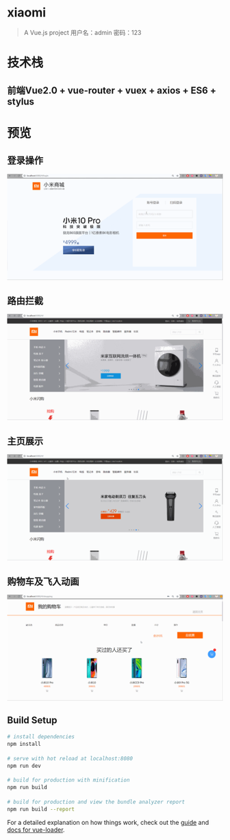 # xiaomi

> A Vue.js project 用户名：admin 密码：123

# 技术栈

## 前端Vue2.0 + vue-router + vuex + axios + ES6 + stylus

# 预览
## 登录操作
![image](https://github.com/alexppap/xiaomi/blob/master/static/Readmegif/%E7%99%BB%E5%BD%95.gif)

## 路由拦截
![image](https://github.com/alexppap/xiaomi/blob/master/static/Readmegif/%E8%B7%AF%E7%94%B1%E6%8B%A6%E6%88%AA.gif)

## 主页展示
![image](https://github.com/alexppap/xiaomi/blob/master/static/Readmegif/%E4%B8%BB%E9%A1%B5%E5%B1%95%E7%A4%BA.gif)

## 购物车及飞入动画
![image](https://github.com/alexppap/xiaomi/blob/master/static/Readmegif/%E8%B4%AD%E7%89%A9%E8%BD%A6.gif)

## Build Setup

``` bash
# install dependencies
npm install

# serve with hot reload at localhost:8080
npm run dev

# build for production with minification
npm run build

# build for production and view the bundle analyzer report
npm run build --report
```

For a detailed explanation on how things work, check out the [guide](http://vuejs-templates.github.io/webpack/) and [docs for vue-loader](http://vuejs.github.io/vue-loader).
